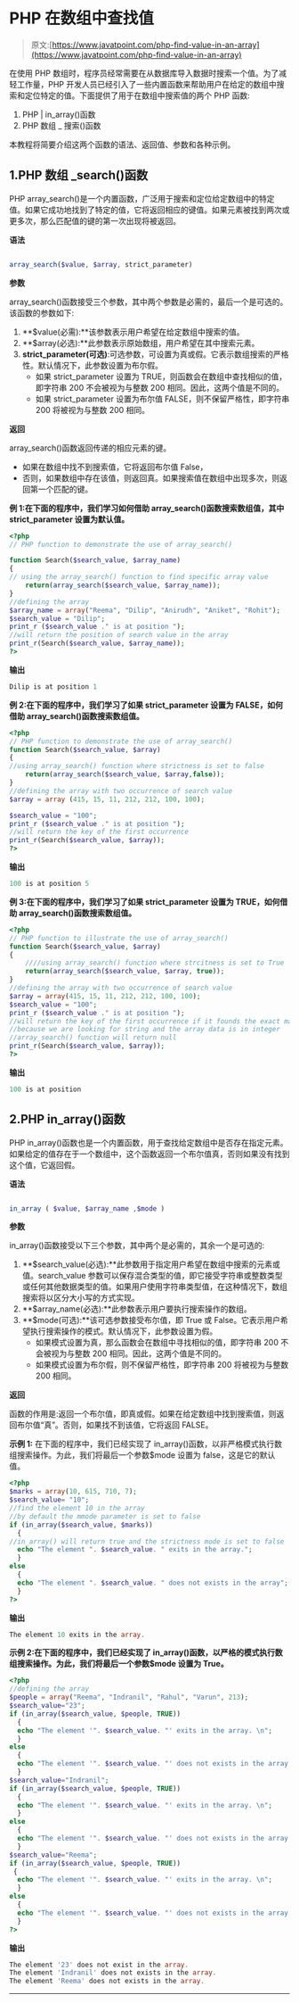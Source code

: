 # PHP 在数组中查找值

> 原文:[https://www.javatpoint.com/php-find-value-in-an-array](https://www.javatpoint.com/php-find-value-in-an-array)

在使用 PHP 数组时，程序员经常需要在从数据库导入数据时搜索一个值。为了减轻工作量，PHP 开发人员已经引入了一些内置函数来帮助用户在给定的数组中搜索和定位特定的值。下面提供了用于在数组中搜索值的两个 PHP 函数:

1.  PHP | in_array()函数
2.  PHP 数组 _ 搜索()函数

本教程将简要介绍这两个函数的语法、返回值、参数和各种示例。

## 1.PHP 数组 _search()函数

PHP array_search()是一个内置函数，广泛用于搜索和定位给定数组中的特定值。如果它成功地找到了特定的值，它将返回相应的键值。如果元素被找到两次或更多次，那么匹配值的键的第一次出现将被返回。

**语法**

```php

array_search($value, $array, strict_parameter)

```

**参数**

array_search()函数接受三个参数，其中两个参数是必需的，最后一个是可选的。该函数的参数如下:

1.  **$value(必需):**该参数表示用户希望在给定数组中搜索的值。
2.  **$array(必选):**此参数表示原始数组，用户希望在其中搜索元素。
3.  **strict_parameter(可选)**:可选参数，可设置为真或假。它表示数组搜索的严格性。默认情况下，此参数设置为布尔假。
    *   如果 strict_parameter 设置为 TRUE，则函数会在数组中查找相似的值，即字符串 200 不会被视为与整数 200 相同。因此，这两个值是不同的。
    *   如果 strict_parameter 设置为布尔值 FALSE，则不保留严格性，即字符串 200 将被视为与整数 200 相同。

**返回**

array_search()函数返回传递的相应元素的键。

*   如果在数组中找不到搜索值，它将返回布尔值 False，
*   否则，如果数组中存在该值，则返回真。如果搜索值在数组中出现多次，则返回第一个匹配的键。

**例 1:在下面的程序中，我们学习如何借助 array_search()函数搜索数组值，其中 strict_parameter 设置为默认值。**

```php
<?php
// PHP function to demonstrate the use of array_search()

function Search($search_value, $array_name)
{
// using the array_search() function to find specific array value
    return(array_search($search_value, $array_name));
}
//defining the array
$array_name = array("Reema", "Dilip", "Anirudh", "Aniket", "Rohit");
$search_value = "Dilip";
print_r ($search_value ." is at position ");
//will return the position of search value in the array
print_r(Search($search_value, $array_name));
?>

```

**输出**

```php
Dilip is at position 1

```

**例 2:在下面的程序中，我们学习了如果 strict_parameter 设置为 FALSE，如何借助 array_search()函数搜索数组值。**

```php
<?php
// PHP function to demonstrate the use of array_search()
function Search($search_value, $array)
{
//using array_search() function where strictness is set to false
    return(array_search($search_value, $array,false));
}
//defining the array with two occurrence of search value
$array = array (415, 15, 11, 212, 212, 100, 100);

$search_value = "100";
print_r ($search_value ." is at position ");
//will return the key of the first occurrence
print_r(Search($search_value, $array));
?>

```

**输出**

```php
100 is at position 5

```

**例 3:在下面的程序中，我们学习了如果 strict_parameter 设置为 TRUE，如何借助 array_search()函数搜索数组值。**

```php
<?php
// PHP function to illustrate the use of array_search()
function Search($search_value, $array)
{
    ////using array_search() function where strcitness is set to True
    return(array_search($search_value, $array, true));
}
//defining the array with two occurrence of search value
$array = array(415, 15, 11, 212, 212, 100, 100);
$search_value = "100";
print_r ($search_value ." is at position ");
//will return the key of the first occurrence if it founds the exact match
//because we are looking for string and the array data is in integer
//array_search() function will return null
print_r(Search($search_value, $array));
?>

```

**输出**

```php
100 is at position 

```

## 2.PHP in_array()函数

PHP in_array()函数也是一个内置函数，用于查找给定数组中是否存在指定元素。如果给定的值存在于一个数组中，这个函数返回一个布尔值真，否则如果没有找到这个值，它返回假。

**语法**

```php

in_array ( $value, $array_name ,$mode )

```

**参数**

in_array()函数接受以下三个参数，其中两个是必需的，其余一个是可选的:

1.  **$search_value(必选):**此参数用于指定用户希望在数组中搜索的元素或值。search_value 参数可以保存混合类型的值，即它接受字符串或整数类型或任何其他数据类型的值。如果用户使用字符串类型值，在这种情况下，数组搜索将以区分大小写的方式实现。
2.  **$array_name(必选):**此参数表示用户要执行搜索操作的数组。
3.  **$mode(可选):**该可选参数接受布尔值，即 True 或 False。它表示用户希望执行搜索操作的模式。默认情况下，此参数设置为假。
    *   如果模式设置为真，那么函数会在数组中寻找相似的值，即字符串 200 不会被视为与整数 200 相同。因此，这两个值是不同的。
    *   如果模式设置为布尔假，则不保留严格性，即字符串 200 将被视为与整数 200 相同。

**返回**

函数的作用是:返回一个布尔值，即真或假。如果在给定数组中找到搜索值，则返回布尔值“真”。否则，如果找不到该值，它将返回 FALSE。

**示例 1:** 在下面的程序中，我们已经实现了 in_array()函数，以非严格模式执行数组搜索操作。为此，我们将最后一个参数$mode 设置为 false，这是它的默认值。

```php
<?php
$marks = array(10, 615, 710, 7);
$search_value= "10";
//find the element 10 in the array
//by default the mmode parameter is set to false
if (in_array($search_value, $marks))
  {
//in_array() will return true and the strictness mode is set to false
  echo "The element ". $search_value. " exits in the array.";
  }
else
  {
  echo "The element ". $search_value. " does not exists in the array";
  }
?>

```

**输出**

```php
The element 10 exits in the array.

```

**示例 2:在下面的程序中，我们已经实现了 in_array()函数，以严格的模式执行数组搜索操作。为此，我们将最后一个参数$mode 设置为 True。**

```php
<?php
//defining the array
$people = array("Reema", "Indranil", "Rahul", "Varun", 213);
$search_value="23";
if (in_array($search_value, $people, TRUE))
  {
  echo "The element '". $search_value. "' exits in the array. \n";
  }
else
  {
  echo "The element '". $search_value. "' does not exists in the array. \n";
  }
$search_value="Indranil";
if (in_array($search_value, $people, TRUE))
  {
  echo "The element '". $search_value. "' exits in the array. \n";
  }
else
  {
  echo "The element '". $search_value. "' does not exists in the array. \n";
  }
$search_value="Reema";
if (in_array($search_value, $people, TRUE))
 {
  echo "The element '". $search_value. "' exits in the array. \n";
  }
else
  {
  echo "The element '". $search_value. "' does not exists in the array. \n";
  }
?>

```

**输出**

```php
The element '23' does not exist in the array. 
The element 'Indranil' does not exists in the array. 
The element 'Reema' does not exists in the array. 

```

* * *